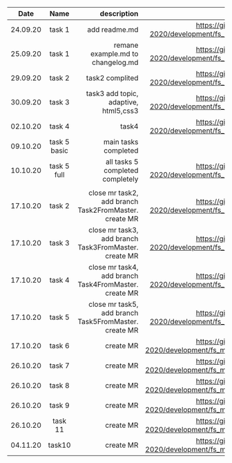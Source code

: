 | Date     |     Name     |                                           description |                                                                                                   link |
| -------- | :----------: | ----------------------------------------------------: | -----------------------------------------------------------------------------------------------------: |
| 24.09.20 |    task 1    | add readme.md |  https://gitlab.com/nc-samara-frontend-course-2020/development/fs_mazharov_alexandr/-/merge_requests/1 |
| 25.09.20 |    task 1    | remane example.md to changelog.md |  https://gitlab.com/nc-samara-frontend-course-2020/development/fs_mazharov_alexandr/-/merge_requests/1 |
| 29.09.20 |    task 2    | task2 complited |  https://gitlab.com/nc-samara-frontend-course-2020/development/fs_mazharov_alexandr/-/merge_requests/2 |
| 30.09.20 |    task 3    | task3 add topic, adaptive, html5,css3 |  https://gitlab.com/nc-samara-frontend-course-2020/development/fs_mazharov_alexandr/-/merge_requests/3 |
| 02.10.20 |    task 4    | task4 |  https://gitlab.com/nc-samara-frontend-course-2020/development/fs_mazharov_alexandr/-/merge_requests/4 |
| 09.10.20 | task 5 basic | main tasks completed |                                                                                                        |
| 10.10.20 | task 5 full  | all tasks 5 completed completely |  https://gitlab.com/nc-samara-frontend-course-2020/development/fs_mazharov_alexandr/-/merge_requests/5 |
|          |              |                                                       |
| 17.10.20 |    task 2    | close mr task2, add branch Task2FromMaster. create MR |  https://gitlab.com/nc-samara-frontend-course-2020/development/fs_mazharov_alexandr/-/merge_requests/6 |
| 17.10.20 |    task 3    | close mr task3, add branch Task3FromMaster. create MR |  https://gitlab.com/nc-samara-frontend-course-2020/development/fs_mazharov_alexandr/-/merge_requests/7 |
| 17.10.20 |    task 4    | close mr task4, add branch Task4FromMaster. create MR |  https://gitlab.com/nc-samara-frontend-course-2020/development/fs_mazharov_alexandr/-/merge_requests/8 |
| 17.10.20 |    task 5    | close mr task5, add branch Task5FromMaster. create MR |  https://gitlab.com/nc-samara-frontend-course-2020/development/fs_mazharov_alexandr/-/merge_requests/9 |
| 17.10.20 |    task 6    |  create MR | https://gitlab.com/nc-samara-frontend-course-2020/development/fs_mazharov_alexandr/-/merge_requests/10 |
| 26.10.20 |    task 7    |  create MR | https://gitlab.com/nc-samara-frontend-course-2020/development/fs_mazharov_alexandr/-/merge_requests/11 |
| 26.10.20 |    task 8    | create MR |https://gitlab.com/nc-samara-frontend-course-2020/development/fs_mazharov_alexandr/-/merge_requests/12  |
| 26.10.20 |    task 9    | create MR |https://gitlab.com/nc-samara-frontend-course-2020/development/fs_mazharov_alexandr/-/merge_requests/13|
| 26.10.20 |    task 11    | create MR |https://gitlab.com/nc-samara-frontend-course-2020/development/fs_mazharov_alexandr/-/merge_requests/14|
|04.11.20 | task10 | create MR| https://gitlab.com/nc-samara-frontend-course-2020/development/fs_mazharov_alexandr/-/merge_requests/15 |



